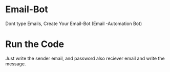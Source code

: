 # Email-Bot
Dont type Emails, Create Your Email-Bot (Email -Automation Bot)
# Run the Code
Just write the sender email, and password also reciever email
and write the message.
